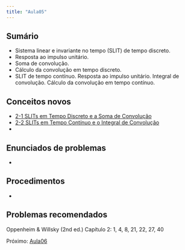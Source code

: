 ```yaml
---
title: "Aula05"
---
```


## Sumário
- Sistema linear e invariante no tempo (SLIT) de tempo discreto.
- Resposta ao impulso unitário.
- Soma de convolução.
- Cálculo da convolução em tempo discreto. 
- SLIT de tempo contínuo. Resposta ao impulso unitário. Integral de convolução. Cálculo da convolução em tempo contínuo.

## Conceitos novos
- [2-1 SLITs em Tempo Discreto e a Soma de Convolução](pub/topic/2-1%20SLITs%20em%20Tempo%20Discreto%20e%20a%20Soma%20de%20Convolução.md)
- [2-2 SLITs em Tempo Contínuo e o Integral de Convolução](pub/topic/2-2%20SLITs%20em%20Tempo%20Contínuo%20e%20o%20Integral%20de%20Convolução.md)
- 

## Enunciados de problemas
- 

## Procedimentos
- 

## Problemas recomendados

Oppenheim & Willsky (2nd ed.)
Capítulo 2: 1, 4, 8, 21, 22, 27, 40

Próximo: [Aula06](pub/class/Aula06.md)

